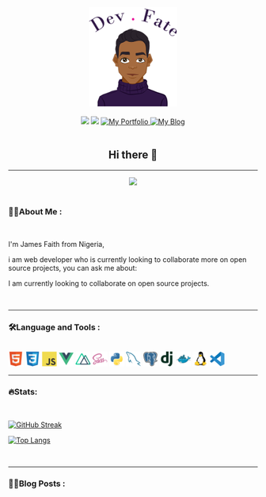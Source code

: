 
 
<br></br>
<div align="">
<div id="header" align="center">
    <img src="./picture/my.png" height="200" />
</div>
<br>

<!-- <hr> -->
<div id="badges" align="center">
    <a href=""><img src="https://img.shields.io/badge/LinkedIn-blue?logo=linkedin&logoColor=white&style=for-the-badge" /></a>
    <a href=""><img src="https://img.shields.io/badge/Twitter-blue?logo=twitter&logoColor=white&style=for-the-badge" /></a>
    <a href="https://devfate.com">
        <img alt="My Portfolio" src="https://img.shields.io/badge/Portfolio-purple?style=for-the-badge" />
    </a>
    <a href="https://blog.devfate.com">
        <img alt="My Blog" src="https://img.shields.io/badge/Blog-purple?style=for-the-badge" />
    </a>

</div>
<br>

<h2 align="center">Hi there 👋</h2>

---
<div align="center">
  <img src="https://media.giphy.com/media/Y4ak9Ki2GZCbJxAnJD/giphy.gif" max-height="300"/>
</div>

<br>

### **👨‍💻About Me :**

<br>
 
<p>I'm James Faith from Nigeria,</p>
<p>
  i am web developer who is currently looking to collaborate more on open source projects,
  you can ask me about:
</p>
    
<p>
   I am currently looking to collaborate on open source projects.
  </p> 

  <br>

  ---

  ###  **🛠️Language and Tools :**


  <br>

  <img src="./picture/html5.svg" width=30 >
  <img src="./picture/css.svg" width=30 >
  <img src="./picture/js.svg" width=30 >
  <img src="./picture/vuejs.svg" width=30 >
  <img src="./picture/nuxtjs.svg" width=30 >
  <img src="./picture/sass.svg" width=30 >
  <img src="./picture/python.svg" height=30 >
  <img src="./picture/mysql.svg" width=30 >
  <img src="./picture/postgresql.svg" width=30 >
  <img src="./picture/django.svg" width=30 >
  <img src="./picture/docker.svg" width=30 >
  <img src="./picture/linux.svg" width=30 >
  <img src="./picture/vscode.svg" width=30 >
   
   <br>


---


   ### **🔥Stats:**


<br>

[![GitHub Streak](http://github-readme-streak-stats.herokuapp.com?user=blackpandan&theme=dark&background=311847&theme=synthwave)](https://git.io/streak-stats)

<!-- 
   <p align="center">
       <img alt="James Faith github stats" src="https://github-readme-stats.vercel.app/api?username=blackpandan&show_icons=true&count_private=true&theme=synthwave&line_height=40&bg_color=311847">
   </p> -->

   [![Top Langs](https://github-readme-stats.vercel.app/api/top-langs/?username=blackpandan&theme=synthwave&bg_color=311847)](https://github.com/anuraghazra/github-readme-stats)

<br>


---


### **✍🏾Blog Posts :** 


<!-- BLOG-POST-LIST:START -->
<!-- BLOG-POST-LIST:END -->
 
</div>